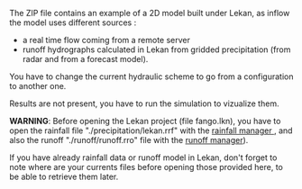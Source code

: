 The ZIP file contains an example of a 2D model built under Lekan, as inflow the model uses different sources :

* a real time flow coming from a remote server
* runoff hydrographs calculated in Lekan from gridded precipitation (from radar and from a forecast model).

You have to change the current hydraulic scheme to go from a configuration to another one.

Results are not present, you have to run the simulation to vizualize them.

**WARNING**: Before opening the Lekan project (file fango.lkn), you have to open the rainfall file "./precipitation/lekan.rrf" with the <a href="https://github.com/vcloarec/ReosProject/wiki/Rainfall-manager"> rainfall manager </a>, and also the runoff "./runoff/runoff.rro" file with the <a href="https://github.com/vcloarec/ReosProject/wiki/Watershed#runoff-manager" >runoff manager</a>).

If you have already rainfall data or runoff model in Lekan, don't forget to note where are your currents files before opening those provided here, to be able to retrieve them later.

